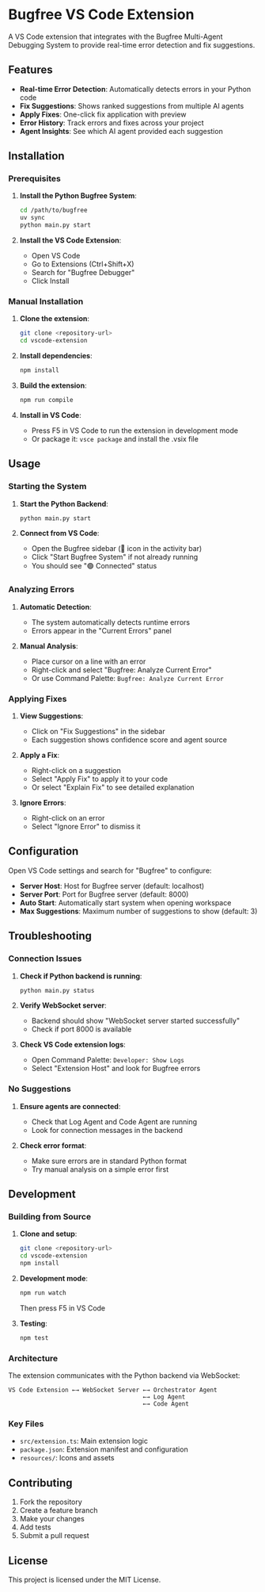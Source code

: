 # Bugfree VS Code Extension

A VS Code extension that integrates with the Bugfree Multi-Agent Debugging System to provide real-time error detection and fix suggestions.

## Features

- **Real-time Error Detection**: Automatically detects errors in your Python code
- **Fix Suggestions**: Shows ranked suggestions from multiple AI agents
- **Apply Fixes**: One-click fix application with preview
- **Error History**: Track errors and fixes across your project
- **Agent Insights**: See which AI agent provided each suggestion

## Installation

### Prerequisites

1. **Install the Python Bugfree System**:

   ```bash
   cd /path/to/bugfree
   uv sync
   python main.py start
   ```

2. **Install the VS Code Extension**:
   - Open VS Code
   - Go to Extensions (Ctrl+Shift+X)
   - Search for "Bugfree Debugger"
   - Click Install

### Manual Installation

1. **Clone the extension**:

   ```bash
   git clone <repository-url>
   cd vscode-extension
   ```

2. **Install dependencies**:

   ```bash
   npm install
   ```

3. **Build the extension**:

   ```bash
   npm run compile
   ```

4. **Install in VS Code**:
   - Press F5 in VS Code to run the extension in development mode
   - Or package it: `vsce package` and install the .vsix file

## Usage

### Starting the System

1. **Start the Python Backend**:

   ```bash
   python main.py start
   ```

2. **Connect from VS Code**:
   - Open the Bugfree sidebar (🐛 icon in the activity bar)
   - Click "Start Bugfree System" if not already running
   - You should see "🟢 Connected" status

### Analyzing Errors

1. **Automatic Detection**:

   - The system automatically detects runtime errors
   - Errors appear in the "Current Errors" panel

2. **Manual Analysis**:
   - Place cursor on a line with an error
   - Right-click and select "Bugfree: Analyze Current Error"
   - Or use Command Palette: `Bugfree: Analyze Current Error`

### Applying Fixes

1. **View Suggestions**:

   - Click on "Fix Suggestions" in the sidebar
   - Each suggestion shows confidence score and agent source

2. **Apply a Fix**:

   - Right-click on a suggestion
   - Select "Apply Fix" to apply it to your code
   - Or select "Explain Fix" to see detailed explanation

3. **Ignore Errors**:
   - Right-click on an error
   - Select "Ignore Error" to dismiss it

## Configuration

Open VS Code settings and search for "Bugfree" to configure:

- **Server Host**: Host for Bugfree server (default: localhost)
- **Server Port**: Port for Bugfree server (default: 8000)
- **Auto Start**: Automatically start system when opening workspace
- **Max Suggestions**: Maximum number of suggestions to show (default: 3)

## Troubleshooting

### Connection Issues

1. **Check if Python backend is running**:

   ```bash
   python main.py status
   ```

2. **Verify WebSocket server**:

   - Backend should show "WebSocket server started successfully"
   - Check if port 8000 is available

3. **Check VS Code extension logs**:
   - Open Command Palette: `Developer: Show Logs`
   - Select "Extension Host" and look for Bugfree errors

### No Suggestions

1. **Ensure agents are connected**:

   - Check that Log Agent and Code Agent are running
   - Look for connection messages in the backend

2. **Check error format**:
   - Make sure errors are in standard Python format
   - Try manual analysis on a simple error first

## Development

### Building from Source

1. **Clone and setup**:

   ```bash
   git clone <repository-url>
   cd vscode-extension
   npm install
   ```

2. **Development mode**:

   ```bash
   npm run watch
   ```

   Then press F5 in VS Code

3. **Testing**:
   ```bash
   npm test
   ```

### Architecture

The extension communicates with the Python backend via WebSocket:

```
VS Code Extension ←→ WebSocket Server ←→ Orchestrator Agent
                                      ←→ Log Agent
                                      ←→ Code Agent
```

### Key Files

- `src/extension.ts`: Main extension logic
- `package.json`: Extension manifest and configuration
- `resources/`: Icons and assets

## Contributing

1. Fork the repository
2. Create a feature branch
3. Make your changes
4. Add tests
5. Submit a pull request

## License

This project is licensed under the MIT License.
